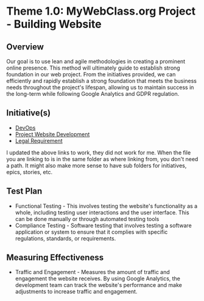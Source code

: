 # Theme 1.0: MyWebClass.org Project - Building Website
## Overview
Our goal is to use lean and agile methodologies in creating a prominent online presence.
This method will ultimately guide to establish strong foundation in our web project. From the initiatives
provided, we can efficiently and rapidly establish a strong foundation that meets the business needs
throughout the project's lifespan, allowing us to maintain success in the long-term while following 
Google Analytics and GDPR regulation.

## Initiative(s)
* [DevOps](initiative_1.md)
* [Project Website Development](initiative_2.md)
* [Legal Requirement](initiative_3.md)

I updated the above links to work, they did not work for me. When the file you are linking to is in the same folder as where linking from, you don't need a path.
It might also make more sense to have sub folders for initiatives, epics, stories, etc. 

## Test Plan
* Functional Testing - This involves testing the website's functionality as a whole, including testing user interactions and the user interface. This can be done manually or through automated testing tools
* Compliance Testing - Software testing that involves testing a software application or system to ensure that it complies with specific regulations, standards, or requirements.

## Measuring Effectiveness
* Traffic and Engagement - Measures the amount of traffic and engagement the website receives. By using Google Analytics, the development team can track the website's performance and make adjustments to increase traffic and engagement.
